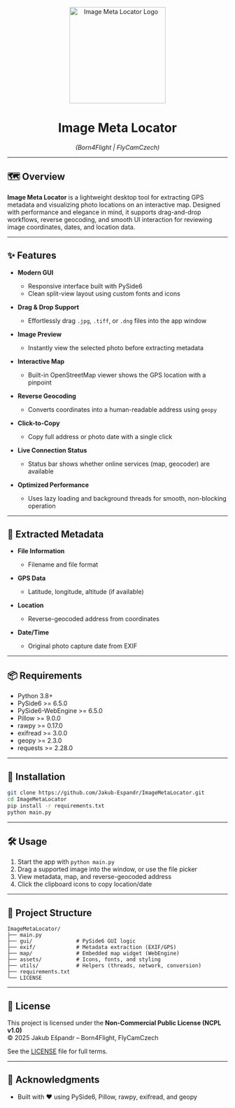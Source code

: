 <p align="center">
  <a href="https://i.ibb.co/c0GTpZF/icon.png">
    <img src="https://i.ibb.co/c0GTpZF/icon.png" alt="Image Meta Locator Logo" width="220"/>
  </a>
</p>

<h1 align="center">Image Meta Locator</h1>
<p align="center"><em>(Born4Flight | FlyCamCzech)</em></p>

---

## 🗺️ Overview

**Image Meta Locator** is a lightweight desktop tool for extracting GPS metadata and visualizing photo locations on an interactive map. Designed with performance and elegance in mind, it supports drag-and-drop workflows, reverse geocoding, and smooth UI interaction for reviewing image coordinates, dates, and location data.

---

## ✨ Features

- **Modern GUI**  
  - Responsive interface built with PySide6  
  - Clean split-view layout using custom fonts and icons

- **Drag & Drop Support**  
  - Effortlessly drag `.jpg`, `.tiff`, or `.dng` files into the app window

- **Image Preview**  
  - Instantly view the selected photo before extracting metadata

- **Interactive Map**  
  - Built-in OpenStreetMap viewer shows the GPS location with a pinpoint

- **Reverse Geocoding**  
  - Converts coordinates into a human-readable address using `geopy`

- **Click-to-Copy**  
  - Copy full address or photo date with a single click

- **Live Connection Status**  
  - Status bar shows whether online services (map, geocoder) are available

- **Optimized Performance**  
  - Uses lazy loading and background threads for smooth, non-blocking operation

---

## 🧭 Extracted Metadata

- **File Information**  
  - Filename and file format

- **GPS Data**  
  - Latitude, longitude, altitude (if available)

- **Location**  
  - Reverse-geocoded address from coordinates

- **Date/Time**  
  - Original photo capture date from EXIF

---

## 📦 Requirements

- Python 3.8+
- PySide6 >= 6.5.0  
- PySide6-WebEngine >= 6.5.0  
- Pillow >= 9.0.0  
- rawpy >= 0.17.0  
- exifread >= 3.0.0  
- geopy >= 2.3.0  
- requests >= 2.28.0  

---

## 🚀 Installation

```bash
git clone https://github.com/Jakub-Espandr/ImageMetaLocator.git
cd ImageMetaLocator
pip install -r requirements.txt
python main.py
```

---

## 🛠️ Usage

1. Start the app with `python main.py`
2. Drag a supported image into the window, or use the file picker
3. View metadata, map, and reverse-geocoded address
4. Click the clipboard icons to copy location/date

---

## 📁 Project Structure

```
ImageMetaLocator/
├── main.py
├── gui/              # PySide6 GUI logic
├── exif/             # Metadata extraction (EXIF/GPS)
├── map/              # Embedded map widget (WebEngine)
├── assets/           # Icons, fonts, and styling
├── utils/            # Helpers (threads, network, conversion)
├── requirements.txt
└── LICENSE
```

---

## 🔐 License

This project is licensed under the **Non-Commercial Public License (NCPL v1.0)**  
© 2025 Jakub Ešpandr – Born4Flight, FlyCamCzech

See the [LICENSE](https://github.com/Jakub-Espandr/ImageMetaLocator/raw/main/LICENSE) file for full terms.

---

## 🙏 Acknowledgments

- Built with ❤️ using PySide6, Pillow, rawpy, exifread, and geopy
